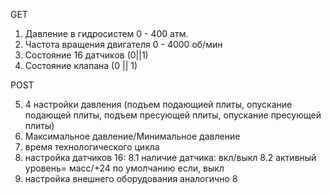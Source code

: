GET

1. Давление в гидросистем 0 - 400 атм.
2. Частота вращения двигателя 0 - 4000 об/мин
3. Состояние 16 датчиков (0||1)
4. Состояние клапана (0 || 1)

POST

5. 4 настройки давления (подъем подающией плиты, опускание подающей плиты, подъем пресующей плиты, опускание пресующей плиты)
6. Максимальное давление/Минимальное давление
7. время технологического цикла
8. настройка датчиков 16:
   8.1 наличие датчика: вкл/выкл
   8.2 активный уровень= масс/+24 по умолчанию если, выкл
9. настройка внешнего оборудования
   аналогично 8
